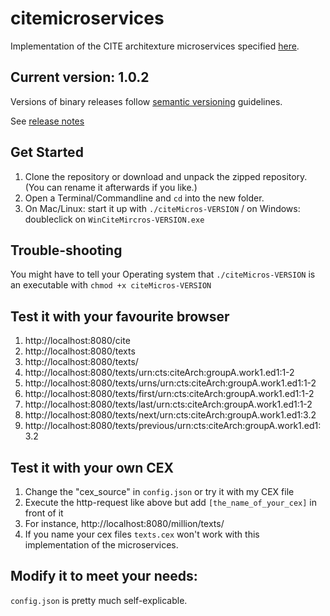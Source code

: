 # citemicroservices

Implementation of the CITE architexture microservices specified [here](https://github.com/cite-architecture/citemicroservices).


## Current version: 1.0.2

Versions of binary releases follow [semantic versioning](http://semver.org/) guidelines.

See [release notes](releases.md)




## Get Started
1. Clone the repository or download and unpack the zipped repository. (You can rename it afterwards if you like.)
2. Open a Terminal/Commandline and `cd` into the new folder.
3. On Mac/Linux: start it up with `./citeMicros-VERSION` / on Windows: doubleclick on `WinCiteMircros-VERSION.exe`

## Trouble-shooting

You might have to tell your Operating system that `./citeMicros-VERSION` is an executable with `chmod +x citeMicros-VERSION`

## Test it with your favourite browser

1. http://localhost:8080/cite
2. http://localhost:8080/texts
3. http://localhost:8080/texts/
4. http://localhost:8080/texts/urn:cts:citeArch:groupA.work1.ed1:1-2
5. http://localhost:8080/texts/urns/urn:cts:citeArch:groupA.work1.ed1:1-2
6. http://localhost:8080/texts/first/urn:cts:citeArch:groupA.work1.ed1:1-2
7. http://localhost:8080/texts/last/urn:cts:citeArch:groupA.work1.ed1:1-2
8. http://localhost:8080/texts/next/urn:cts:citeArch:groupA.work1.ed1:3.2
9. http://localhost:8080/texts/previous/urn:cts:citeArch:groupA.work1.ed1:3.2

## Test it with your own CEX

1. Change the "cex_source" in `config.json` or try it with my CEX file
2. Execute the http-request like above but add `[the_name_of_your_cex]` in front of it
3. For instance, http://localhost:8080/million/texts/
4. If you name your cex files `texts.cex` won't work with this implementation of the microservices.

## Modify it to meet your needs:

`config.json` is pretty much self-explicable.
